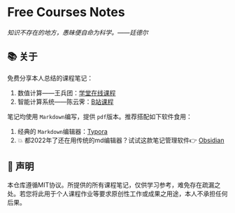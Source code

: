 # Free Courses Notes

*知识不存在的地方，愚昧便自命为科学。——廷德尔*

## 📚 关于

免费分享本人总结的课程笔记：

1. 数值计算——王兵团：[学堂在线课程](https://www.xuetangx.com/course/bjtu07011003090/12425445)
2. 智能计算系统——陈云霁：[B站课程](https://space.bilibili.com/494117284)

笔记均使用 `Markdown`编写，提供 `pdf`版本。推荐搭配如下软件食用：

1. 经典的 `Markdown`编辑器：[Typora](https://typora.io/)
2. 💥 都2022年了还在用传统的md编辑器？试试这款笔记管理软件👉 [Obsidian](https://obsidian.md/)

## 📌 声明

本仓库遵循MIT协议。所提供的所有课程笔记，仅供学习参考，难免存在疏漏之处。若您将此用于个人课程作业等要求原创性工作或成果之用途，本人不承担任何后果。
